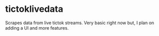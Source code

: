# tictoklivedata
Scrapes data from live tictok streams. Very basic right now but, I plan on adding a UI and more features. 
